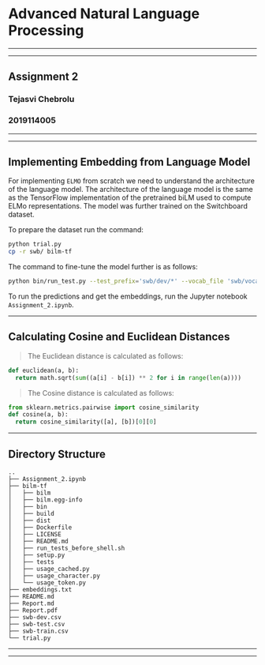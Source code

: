 # Advanced Natural Language Processing
---
---
## Assignment 2

### Tejasvi Chebrolu
### 2019114005

---
---

## Implementing Embedding from Language Model

For implementing ``ELMO`` from scratch we need to understand the architecture of the language model. The architecture of the language model is the same as the TensorFlow implementation of the pretrained biLM used to compute ELMo representations. The model was further trained on the Switchboard dataset.

To prepare the dataset run the command:
```bash
python trial.py
cp -r swb/ bilm-tf
```

The command to fine-tune the model further is as follows:
```bash
python bin/run_test.py --test_prefix='swb/dev/*' --vocab_file 'swb/vocab.txt' --save_dir='swb/checkpoint'
```

To run the predictions and get the embeddings, run the Jupyter notebook ```Assignment_2.ipynb```.

---

## Calculating Cosine and Euclidean Distances

> The Euclidean distance is calculated as follows:
```python
def euclidean(a, b):
  return math.sqrt(sum((a[i] - b[i]) ** 2 for i in range(len(a))))
```
> The Cosine distance is calculated as follows:
```python
from sklearn.metrics.pairwise import cosine_similarity
def cosine(a, b):
  return cosine_similarity([a], [b])[0][0]
```

---

## Directory Structure

```
..
├── Assignment_2.ipynb
├── bilm-tf
│   ├── bilm
│   ├── bilm.egg-info
│   ├── bin
│   ├── build
│   ├── dist
│   ├── Dockerfile
│   ├── LICENSE
│   ├── README.md
│   ├── run_tests_before_shell.sh
│   ├── setup.py
│   ├── tests
│   ├── usage_cached.py
│   ├── usage_character.py
│   └── usage_token.py
├── embeddings.txt
├── README.md
├── Report.md
├── Report.pdf
├── swb-dev.csv
├── swb-test.csv
├── swb-train.csv
└── trial.py

```
---
---